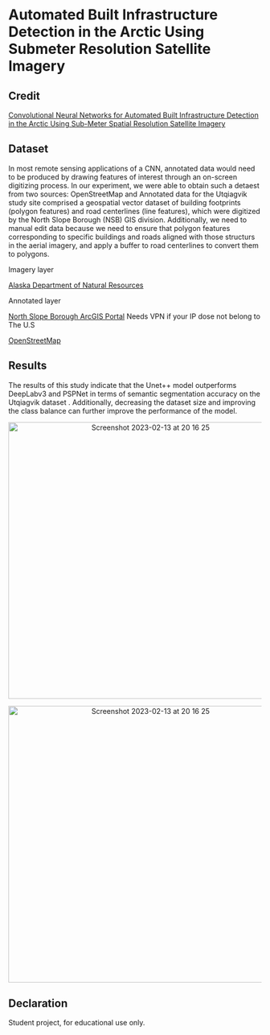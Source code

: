 # Automated Built Infrastructure Detection in the Arctic Using Submeter Resolution Satellite Imagery
## Credit
[Convolutional Neural Networks for Automated Built Infrastructure Detection in the Arctic Using Sub-Meter Spatial Resolution Satellite Imagery](https://www.mdpi.com/2072-4292/14/11/2719)

## Dataset

In most remote sensing applications of a CNN, annotated data would need to be produced by drawing features of interest through an on-screen digitizing process.
In our experiment, we were able to obtain such a detaest from two sources: OpenStreetMap and Annotated data for the Utqiagvik study site comprised a geospatial
vector dataset of building footprints (polygon features) and road centerlines (line features), which were digitized by the North Slope Borough (NSB) GIS division.
Additionally, we need to manual edit data because we need to ensure that polygon features corresponding to specific buildings and roads aligned with those structurs
in the aerial imagery, and apply a buffer to road centerlines to convert them to polygons.



Imagery layer

[Alaska Department of Natural Resources](http://dnr.alaska.gov/) 

Annotated layer

[North Slope Borough ArcGIS Portal](https://gis-public.north-slope.org/portal/home/) Needs VPN if your IP dose not  belong to The U.S

[OpenStreetMap](https://www.openstreetmap.org/)



## Results


The results of this study indicate that the Unet++ model outperforms DeepLabv3 and PSPNet in terms of semantic segmentation accuracy on the Utqiagvik dataset . Additionally, decreasing the dataset size and improving the class balance can further improve the performance of the model.

<p align="center">
<img width="550" alt="Screenshot 2023-02-13 at 20 16 25" src="https://github.com/Wealhour/CCENproject/assets/50286429/97651262-704f-4135-a047-9257b38e6d7e">
</p>

<p align="center">
<img width="550" alt="Screenshot 2023-02-13 at 20 16 25" src="https://github.com/Wealhour/CCENproject/assets/50286429/925785fa-d88c-48d0-85eb-dc5b2294a364">
</p>




## Declaration
Student project, for educational use only.

















